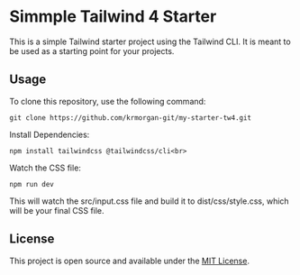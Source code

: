 # Simmple Tailwind 4 Starter
This is a simple Tailwind starter project using the Tailwind CLI. It is meant to be used as a starting point for your projects.
## Usage
To clone this repository, use the following command:

    git clone https://github.com/krmorgan-git/my-starter-tw4.git

Install Dependencies:

    npm install tailwindcss @tailwindcss/cli<br>


Watch the CSS file:

    npm run dev

This will watch the src/input.css file and build it to dist/css/style.css, which will be your final CSS file.

## License
This project is open source and available under the [MIT License](https://mit-license.org/).
